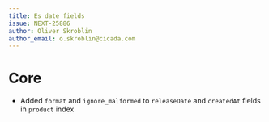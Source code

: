 ```yaml
---
title: Es date fields
issue: NEXT-25886
author: Oliver Skroblin
author_email: o.skroblin@cicada.com
---
```

# Core
* Added `format` and `ignore_malformed` to `releaseDate` and `createdAt` fields in `product` index
